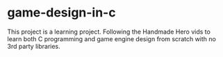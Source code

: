 # game-design-in-c

<p>This project is a learning project. Following the Handmade Hero vids to learn both C programming and game engine design from scratch with no 3rd party libraries.</p>
